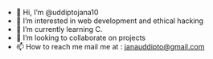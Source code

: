 - 👋 Hi, I’m @uddiptojana10
- 👀 I’m interested in web development and ethical hacking
- 🌱 I’m currently learning C.
- 💞️ I’m looking to collaborate on projects
- 📫 How to reach me mail me at : janauddipto@gmail.com

<!---
uddiptojana10/uddiptojana10 is a ✨ special ✨ repository because its `README.md` (this file) appears on your GitHub profile.
You can click the Preview link to take a look at your changes.
--->
